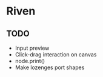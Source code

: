 # Riven

## TODO

- Input preview
- Click-drag interaction on canvas
- node.print()
- Make lozenges port shapes